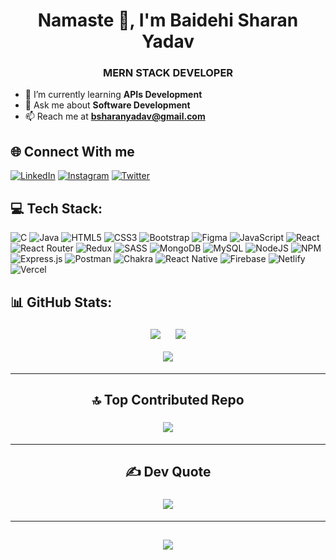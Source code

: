 <h1 align="center">Namaste 🙏, I'm Baidehi Sharan Yadav</h1>
<h3 align="center">MERN STACK DEVELOPER</h3>

- 🌱 I’m currently learning **APIs Development**
- 💬 Ask me about **Software Development**
- 📫 Reach me at **bsharanyadav@gmail.com**


## 🌐 Connect With me
[![LinkedIn](https://img.shields.io/badge/LinkedIn-%230077B5.svg?logo=linkedin&logoColor=white)](https://linkedin.com/in/ybsharan) [![Instagram](https://img.shields.io/badge/Instagram-%23E4405F.svg?logo=Instagram&logoColor=white)](https://instagram.com/ysharan79) [![Twitter](https://img.shields.io/badge/Twitter-%231DA1F2.svg?logo=Twitter&logoColor=white)](https://twitter.com/ysharan79) 


## 💻 Tech Stack:
![C](https://img.shields.io/badge/c-%2300599C.svg?style=plastic&logo=c&logoColor=white)   ![Java](https://img.shields.io/badge/java-%23ED8B00.svg?style=plastic&logo=java&logoColor=white)  ![HTML5](https://img.shields.io/badge/html5-%23E34F26.svg?style=plastic&logo=html5&logoColor=white)  ![CSS3](https://img.shields.io/badge/css3-%231572B6.svg?style=plastic&logo=css3&logoColor=white)  ![Bootstrap](https://img.shields.io/badge/bootstrap-%23563D7C.svg?style=plastic&logo=bootstrap&logoColor=white) ![Figma](https://img.shields.io/badge/figma-%23F24E1E.svg?style=plastic&logo=figma&logoColor=white)    ![JavaScript](https://img.shields.io/badge/javascript-%23323330.svg?style=plastic&logo=javascript&logoColor=%23F7DF1E)  ![React](https://img.shields.io/badge/react-%2320232a.svg?style=plastic&logo=react&logoColor=%2361DAFB)  ![React Router](https://img.shields.io/badge/React_Router-CA4245?style=plastic&logo=react-router&logoColor=white)  ![Redux](https://img.shields.io/badge/redux-%23593d88.svg?style=plastic&logo=redux&logoColor=white)  ![SASS](https://img.shields.io/badge/SASS-hotpink.svg?style=plastic&logo=SASS&logoColor=white)  ![MongoDB](https://img.shields.io/badge/MongoDB-%234ea94b.svg?style=plastic&logo=mongodb&logoColor=white)  ![MySQL](https://img.shields.io/badge/mysql-%2300f.svg?style=plastic&logo=mysql&logoColor=white)  ![NodeJS](https://img.shields.io/badge/node.js-6DA55F?style=plastic&logo=node.js&logoColor=white)  ![NPM](https://img.shields.io/badge/NPM-%23000000.svg?style=plastic&logo=npm&logoColor=white)  ![Express.js](https://img.shields.io/badge/express.js-%23404d59.svg?style=plastic&logo=express&logoColor=%2361DAFB) ![Postman](https://img.shields.io/badge/Postman-FF6C37?style=plastic&logo=postman&logoColor=white) ![Chakra](https://img.shields.io/badge/chakra-%234ED1C5.svg?style=plastic&logo=chakraui&logoColor=white)  ![React Native](https://img.shields.io/badge/react_native-%2320232a.svg?style=plastic&logo=react&logoColor=%2361DAFB)   ![Firebase](https://img.shields.io/badge/firebase-%23039BE5.svg?style=plastic&logo=firebase)  ![Netlify](https://img.shields.io/badge/netlify-%23000000.svg?style=plastic&logo=netlify&logoColor=#00C7B7) ![Vercel](https://img.shields.io/badge/vercel-%23000000.svg?style=plastic&logo=vercel&logoColor=white)  


## 📊 GitHub Stats:
### <h4 align="center">![](https://github-readme-stats.vercel.app/api?username=ybsharan&theme=onedark&hide_border=false&include_all_commits=true&count_private=false) &nbsp; &nbsp; &nbsp; ![](https://github-readme-stats.vercel.app/api/top-langs/?username=ybsharan&theme=onedark&hide_border=false&include_all_commits=true&count_private=false&layout=compact) <br/> <br/> ![](https://github-readme-streak-stats.herokuapp.com/?user=ybsharan&theme=onedark&hide_border=false)</h4>

---
### <h2 align="center">🔝 Top Contributed Repo</h2>
### <h4 align="center">![](https://github-contributor-stats.vercel.app/api?username=ybsharan&limit=5&theme=tokyonight&combine_all_yearly_contributions=true)</h4>
---
### <h2 align="center">✍️ Dev Quote</h2>
### <h4 align="center">![](https://quotes-github-readme.vercel.app/api?type=horizontal&theme=radical)</h4>

---
### <h2 align="center">![](https://visitcount.itsvg.in/api?id=ybsharan&icon=0&color=0)</h2>
